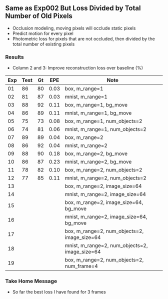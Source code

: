 ## Same as Exp002 But Loss Divided by Total Number of Old Pixels

- Occlusion modeling, moving pixels will occlude static pixels
- Predict motion for every pixel
- Photometric loss for pixels that are not occluded, then divided by the total number of existing pixels

### Results

- Column 2 and 3: Improve reconstruction loss over baseline (%) 

| Exp  | Test | Gt   | EPE  | Note |
| ---- | ---- | ---- | ---- | ---- | 
| 01 | 86 | 80 | 0.03 | box, m_range=1 |
| 02 | 81 | 87 | 0.03 | mnist, m_range=1 |
| 03 | 88 | 92 | 0.11 | box, m_range=1, bg_move |
| 04 | 86 | 89 | 0.11 | mnist, m_range=1, bg_move |
| 05 | 75 | 73 | 0.08 | box, m_range=1, num_objects=2 |
| 06 | 74 | 81 | 0.06 | mnist, m_range=1, num_objects=2 |
| 07 | 89 | 89 | 0.04 | box, m_range=2 |
| 08 | 86 | 92 | 0.04 | mnist, m_range=2 |
| 09 | 88 | 90 | 0.18 | box, m_range=2, bg_move |
| 10 | 86 | 87 | 0.23 | mnist, m_range=2, bg_move |
| 11 | 78 | 82 | 0.10 | box, m_range=2, num_objects=2 |
| 12 | 77 | 85 | 0.11 | mnist, m_range=2, num_objects=2 |
| 13 |  |  |  | box, m_range=2, image_size=64 |
| 14 |  |  |  | mnist, m_range=2, image_size=64 |
| 15 |  |  |  | box, m_range=2, image_size=64, bg_move |
| 16 |  |  |  | mnist, m_range=2, image_size=64, bg_move |
| 17 |  |  |  | box, m_range=2, num_objects=2, image_size=64 |
| 18 |  |  |  | mnist, m_range=2, num_objects=2, image_size=64 |
| 19 |  |  |  | box, m_range=2, num_objects=2, num_frame=4 |

### Take Home Message

- So far the best loss I have found for 3 frames
